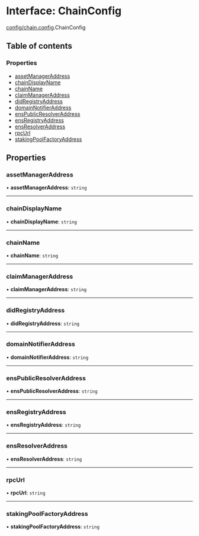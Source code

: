 # Interface: ChainConfig

[config/chain.config](../modules/config_chain_config.md).ChainConfig

## Table of contents

### Properties

- [assetManagerAddress](config_chain_config.ChainConfig.md#assetmanageraddress)
- [chainDisplayName](config_chain_config.ChainConfig.md#chaindisplayname)
- [chainName](config_chain_config.ChainConfig.md#chainname)
- [claimManagerAddress](config_chain_config.ChainConfig.md#claimmanageraddress)
- [didRegistryAddress](config_chain_config.ChainConfig.md#didregistryaddress)
- [domainNotifierAddress](config_chain_config.ChainConfig.md#domainnotifieraddress)
- [ensPublicResolverAddress](config_chain_config.ChainConfig.md#enspublicresolveraddress)
- [ensRegistryAddress](config_chain_config.ChainConfig.md#ensregistryaddress)
- [ensResolverAddress](config_chain_config.ChainConfig.md#ensresolveraddress)
- [rpcUrl](config_chain_config.ChainConfig.md#rpcurl)
- [stakingPoolFactoryAddress](config_chain_config.ChainConfig.md#stakingpoolfactoryaddress)

## Properties

### assetManagerAddress

• **assetManagerAddress**: `string`

___

### chainDisplayName

• **chainDisplayName**: `string`

___

### chainName

• **chainName**: `string`

___

### claimManagerAddress

• **claimManagerAddress**: `string`

___

### didRegistryAddress

• **didRegistryAddress**: `string`

___

### domainNotifierAddress

• **domainNotifierAddress**: `string`

___

### ensPublicResolverAddress

• **ensPublicResolverAddress**: `string`

___

### ensRegistryAddress

• **ensRegistryAddress**: `string`

___

### ensResolverAddress

• **ensResolverAddress**: `string`

___

### rpcUrl

• **rpcUrl**: `string`

___

### stakingPoolFactoryAddress

• **stakingPoolFactoryAddress**: `string`
